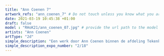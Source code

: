 ```yaml
---
title: "Ann Coenen 7"
artwork_refs: "ann_coenen_7" # Do not touch unless you know what you are doing
date: 2021-03-19 10:45:38 +01:00
draft: false
model : "RHoK21/ann_coenen_07.jpg" # provide the url path to the model
artists: "Ann Coenen"
artType: "2d"
simple_description: "Een werk door Ann Coenen binnen de afdeling Tekenkunst.<br><br><br><br> Een project gerealiseerd door Dirk Derom in opdracht van het <a href='https://www.sdko.brussels'>SDKO</a> en met steun van de <a href='https://www.vgc.be/wie-zijn-wij/actief-beleid-brussel/onderwijs'>VGC</a>."
simple_description_expo_number: "2/18"
---
```

